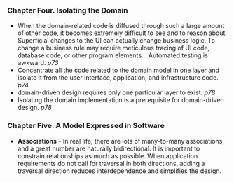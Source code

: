 ### Chapter Four. Isolating the Domain
- When the domain-related code is diffused through such a large amount of other code, it
becomes extremely difficult to see and to reason about. Superficial changes to the UI
can actually change business logic. To change a business rule may require meticulous
tracing of UI code, database code, or other program elements... Automated testing is awkward. _p73_
- Concentrate all the code related
to the domain model in one layer and isolate it from the user interface, application, and
infrastructure code. _p74_
- domain-driven design requires only one particular layer to exist. _p78_
- Isolating the domain implementation is a prerequisite for domain-driven
design. _p78_

### Chapter Five. A Model Expressed in Software
- **Associations** - In real life, there are lots of many-to-many associations, and a great number are naturally
bidirectional. It is important to constrain relationships as much as possible. When application requirements do not call for
traversal in both directions, adding a traversal direction reduces interdependence and simplifies
the design.
